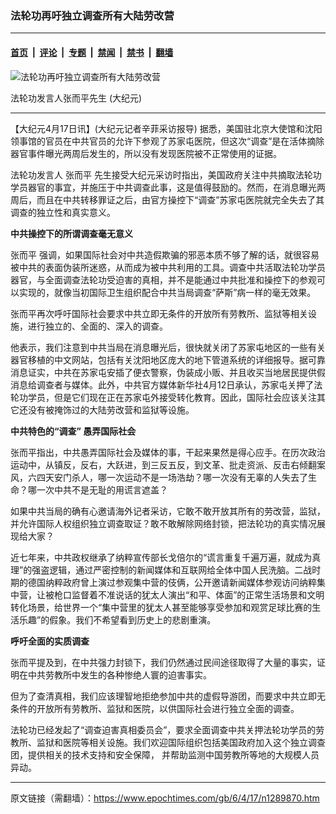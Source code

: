### 法轮功再吁独立调查所有大陆劳改营

---

#### [首页](../../../..?n1289870) &nbsp;|&nbsp; [评论](../../../../../epoch-comment?n1289870) &nbsp;|&nbsp; [专题](../../../../../epoch-special?n1289870) &nbsp;|&nbsp; [禁闻](../../../../../epoch-news?n1289870) &nbsp;|&nbsp; [禁书](../../../../../books?n1289870) &nbsp;|&nbsp; [翻墙](https://github.com/gfw-breaker/nogfw/blob/master/README.md?n1289870)


<div><img alt="法轮功再吁独立调查所有大陆劳改营" class="attachment-djy_600_400 size-djy_600_400 wp-post-image" src="https://i.epochtimes.com/assets/uploads/2006/04/604162241411550-600x400.jpg"/>
<div class="caption">
 <p>
  法轮功发言人张而平先生 (大纪元)
 </p>
</div></div><hr/><div class="post_content" id="artbody" itemprop="articleBody">
 <!-- article content begin -->
 <p>
  【大纪元4月17日讯】(大纪元记者辛菲采访报导) 据悉，美国驻北京大使馆和沈阳领事馆的官员在中共官员的允许下参观了苏家屯医院，但这次“调查”是在活体摘除器官事件曝光两周后发生的，所以没有发现医院被不正常使用的证据。
 </p>
 <p>
  法轮功发言人
  <ok href="https://www.epochtimes.com/gb/tag/%E5%BC%A0%E8%80%8C%E5%B9%B3.html">
   张而平
  </ok>
  先生接受大纪元采访时指出，美国政府关注中共摘取法轮功学员器官的事宜，并施压于中共调查此事，这是值得鼓励的。然而，在消息曝光两周后，而且在中共转移罪证之后，由官方操控下“调查”苏家屯医院就完全失去了其调查的独立性和真实意义。
 </p>
 <p>
  <b>
   中共操控下的所谓调查毫无意义
  </b>
 </p>
 <p>
  <ok href="https://www.epochtimes.com/gb/tag/%E5%BC%A0%E8%80%8C%E5%B9%B3.html">
   张而平
  </ok>
  强调，如果国际社会对中共造假欺骗的邪恶本质不够了解的话，就很容易被中共的表面伪装所迷惑，从而成为被中共利用的工具。调查中共活取法轮功学员器官，与全面调查法轮功受迫害的真相，并不是能通过中共批准和操控下的参观可以实现的，就像当初国际卫生组织配合中共当局调查“萨斯”病一样的毫无效果。
 </p>
 <p>
  张而平再次呼吁国际社会要求中共立即无条件的开放所有劳教所、监狱等相关设施，进行独立的、全面的、深入的调查。
 </p>
 <p>
  他表示，我们注意到中共当局在消息曝光后，很快就关闭了苏家屯地区的一些有关器官移植的中文网站，包括有关沈阳地区庞大的地下管道系统的详细报导。据可靠消息证实，中共在苏家屯安插了便衣警察，伪装成小贩、并且收买当地居民提供假消息给调查者与媒体。此外，中共官方媒体新华社4月12日承认，苏家屯关押了法轮功学员，但是它们现在正在苏家屯外接受转化教育。因此，国际社会应该关注其它还没有被掩饰过的大陆劳改营和监狱等设施。
 </p>
 <p>
  <b>
   中共特色的“调查” 愚弄国际社会
  </b>
 </p>
 <p>
  张而平指出，中共愚弄国际社会及媒体的事，干起来果然是得心应手。在历次政治运动中，从镇反，反右，大跃进，到三反五反，到文革、批走资派、反击右倾翻案风，六四天安门杀人，哪一次运动不是一场浩劫？哪一次没有无辜的人失去了生命？哪一次中共不是无耻的用谎言遮盖？
 </p>
 <p>
  如果中共当局的确有心邀请海外记者采访，它敢不敢开放其所有的劳改营，监狱，并允许国际人权组织独立调查取证？敢不敢解除网络封锁，把法轮功的真实情况展现给大家？
 </p>
 <p>
  近七年来，中共政权继承了纳粹宣传部长戈倍尔的“谎言重复千遍万遍，就成为真理”的强盗逻辑，通过严密控制的新闻媒体和互联网给全体中国人民洗脑。二战时期的德国纳粹政府曾上演过参观集中营的伎俩，公开邀请新闻媒体参观访问纳粹集中营，让被枪口监督着不准说话的犹太人演出“和平、体面”的正常生活场景和文明转化场景，给世界一个“集中营里的犹太人甚至能够享受参加和观赏足球比赛的生活乐趣”的假象。我们不希望看到历史上的悲剧重演。
 </p>
 <p>
  <b>
   呼吁全面的实质调查
  </b>
 </p>
 <p>
  张而平提及到，在中共强力封锁下，我们仍然通过民间途径取得了大量的事实，证明在中共劳教所中发生的各种惨绝人寰的迫害事实。
 </p>
 <p>
  但为了查清真相，我们应该理智地拒绝参加中共的虚假导游团，而要求中共立即无条件的开放所有劳教所、监狱和医院，以供国际社会进行独立全面的调查。
 </p>
 <p>
  法轮功已经发起了“调查迫害真相委员会”，要求全面调查中共关押法轮功学员的劳教所、监狱和医院等相关设施。我们欢迎国际组织包括美国政府加入这个独立调查团，提供相关的技术支持和安全保障， 并帮助监测中国劳教所等地的大规模人员异动。
  <font color="#ffffff">
   (http://www.dajiyuan.com)
  </font>
 </p>
 <!-- article content end -->
 <div id="below_article_ad">
 </div>
</div>


---

原文链接（需翻墙）：https://www.epochtimes.com/gb/6/4/17/n1289870.htm